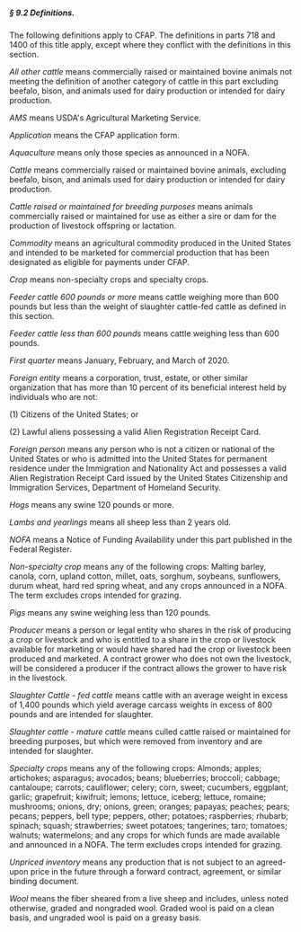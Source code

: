 ##### § 9.2 Definitions. #####

The following definitions apply to CFAP. The definitions in parts 718 and 1400 of this title apply, except where they conflict with the definitions in this section.

*All other cattle* means commercially raised or maintained bovine animals not meeting the definition of another category of cattle in this part excluding beefalo, bison, and animals used for dairy production or intended for dairy production.

*AMS* means USDA's Agricultural Marketing Service.

*Application* means the CFAP application form.

*Aquaculture* means only those species as announced in a NOFA.

*Cattle* means commercially raised or maintained bovine animals, excluding beefalo, bison, and animals used for dairy production or intended for dairy production.

*Cattle raised or maintained for breeding purposes* means animals commercially raised or maintained for use as either a sire or dam for the production of livestock offspring or lactation.

*Commodity* means an agricultural commodity produced in the United States and intended to be marketed for commercial production that has been designated as eligible for payments under CFAP.

*Crop* means non-specialty crops and specialty crops.

*Feeder cattle 600 pounds or more* means cattle weighing more than 600 pounds but less than the weight of slaughter cattle-fed cattle as defined in this section.

*Feeder cattle less than 600 pounds* means cattle weighing less than 600 pounds.

*First quarter* means January, February, and March of 2020.

*Foreign entity* means a corporation, trust, estate, or other similar organization that has more than 10 percent of its beneficial interest held by individuals who are not:

(1) Citizens of the United States; or

(2) Lawful aliens possessing a valid Alien Registration Receipt Card.

*Foreign person* means any person who is not a citizen or national of the United States or who is admitted into the United States for permanent residence under the Immigration and Nationality Act and possesses a valid Alien Registration Receipt Card issued by the United States Citizenship and Immigration Services, Department of Homeland Security.

*Hogs* means any swine 120 pounds or more.

*Lambs and yearlings* means all sheep less than 2 years old.

*NOFA* means a Notice of Funding Availability under this part published in the Federal Register.

*Non-specialty crop* means any of the following crops: Malting barley, canola, corn, upland cotton, millet, oats, sorghum, soybeans, sunflowers, durum wheat, hard red spring wheat, and any crops announced in a NOFA. The term excludes crops intended for grazing.

*Pigs* means any swine weighing less than 120 pounds.

*Producer* means a person or legal entity who shares in the risk of producing a crop or livestock and who is entitled to a share in the crop or livestock available for marketing or would have shared had the crop or livestock been produced and marketed. A contract grower who does not own the livestock, will be considered a producer if the contract allows the grower to have risk in the livestock.

*Slaughter Cattle - fed cattle* means cattle with an average weight in excess of 1,400 pounds which yield average carcass weights in excess of 800 pounds and are intended for slaughter.

*Slaughter cattle - mature cattle* means culled cattle raised or maintained for breeding purposes, but which were removed from inventory and are intended for slaughter.

*Specialty crops* means any of the following crops: Almonds; apples; artichokes; asparagus; avocados; beans; blueberries; broccoli; cabbage; cantaloupe; carrots; cauliflower; celery; corn, sweet; cucumbers, eggplant; garlic; grapefruit; kiwifruit; lemons; lettuce, iceberg; lettuce, romaine; mushrooms; onions, dry; onions, green; oranges; papayas; peaches; pears; pecans; peppers, bell type; peppers, other; potatoes; raspberries; rhubarb; spinach; squash; strawberries; sweet potatoes; tangerines; taro; tomatoes; walnuts; watermelons; and any crops for which funds are made available and announced in a NOFA. The term excludes crops intended for grazing.

*Unpriced inventory* means any production that is not subject to an agreed-upon price in the future through a forward contract, agreement, or similar binding document.

*Wool* means the fiber sheared from a live sheep and includes, unless noted otherwise, graded and nongraded wool. Graded wool is paid on a clean basis, and ungraded wool is paid on a greasy basis.